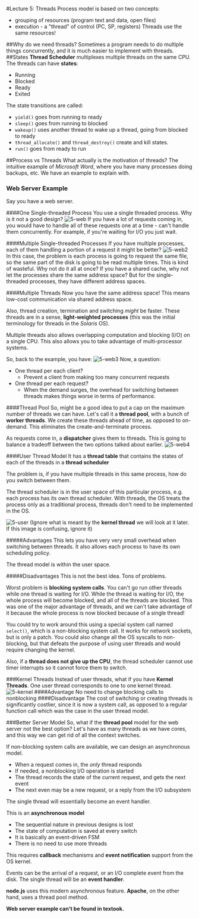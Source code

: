 #Lecture 5: Threads
Process model is based on two concepts:
* grouping of resources (program text and data, open files)
* execution - a "thread" of control (PC, SP, registers)
Threads use the same resources!

##Why do we need threads?
Sometimes a program needs to do multiple things concurrently, and it is much easier to implement with threads.
##States
**Thread Scheduler** multiplexes multiple threads on the same CPU. The threads can have **states**:
* Running
* Blocked
* Ready
* Exited

The state transitions are called:
* `yield()` goes from running to ready
* `sleep()` goes from running to blocked
* `wakeup()` uses another thread to wake up a thread, going from blocked to ready
* `thread_allocate()` and `thread_destroy()` create and kill states.
* `run()` goes from ready to run

##Process vs Threads
What actually is the motivation of threads? The intuitive example of *Microsoft Word*, where you have many processes doing backups, etc. We have an example to explain with.

### Web Server Example
Say you have a web server.

####One Single-threaded Process
You use a single threaded process. Why is it not a good design?
![5-web](/assets/5-web.JPG)
If you have a lot of requests coming in, you would have to handle all of these requests one at a time - can't handle them concurrently. For example, if you're waiting for I/O you just wait.

####Multiple Single-threaded Processes
If you have multiple processes, each of them handling a portion of a request it might be better?
![5-web2](/assets/5-web2.JPG)
In this case, the problem is each process is going to request the same file, so the same part of the disk is going to be read multiple times. This is kind of wasteful. Why not do it all at once? If you have a shared cache, why not let the processes share the same address space? But for the single-threaded processes, they have different address spaces.

####Multiple Threads
Now you have the same address space! This means low-cost communication via shared address space.

Also, thread creation, termination and switching *might* be faster. These threads are in a sense, **light-weighted processes** (this was the initial terminology for threads in the *Solaris* OS).

Multiple threads also allows overlapping computation and blocking (I/O) on a single CPU. This also allows you to take advantage of multi-processor systems.

So, back to the example, you have:
![5-web3](/assets/5-web3.JPG)
Now, a question:
* One thread per each client?   
  * Prevent a client from making too many concurrent requests
* One thread per each request?
  * When the demand surges, the overhead for switching between threads makes things worse in terms of performance.

####Thread Pool
So, might be a good idea to put a cap on the maximum number of threads we can have. Let's call it a **thread pool**, with a bunch of **worker threads**. We create these threads ahead of time, as opposed to on-demand. This eliminates the create-and-terminate process.

As requests come in, a **dispatcher** gives them to threads. This is going to balance a tradeoff between the two options talked about earlier.
![5-web4](/assets/5-web4.JPG)

####User Thread Model
It has a **thread table** that contains the states of each of the threads in a **thread scheduler**

The problem is, if you have multiple threads in this same process, how do you switch between them.

The thread scheduler is in the user space of this particular process, e.g. each process has its own thread scheduler. With threads, the OS treats the process only as a traditional process, threads don't need to be implemented in the OS.

![5-user](/assets/5-user.JPG)
(Ignore what is meant by the **kernel thread** we will look at it later. If this image is confusing, ignore it)

#####Advantages
This lets you have very very small overhead when switching between threads. It also allows each process to have its own scheduling policy.

The thread model is within the user space.

#####Disadvantages
This is not the best idea. Tons of problems.

Worst problem is **blocking system calls**. You can't go run other threads while one thread is waiting for I/O. While the thread is waiting for I/O, the whole process will become blocked, and all of the threads are blocked. This was one of the major advantage of threads, and we can't take advantage of it because the whole process is now blocked because of a single thread!

You could try to work around this using a special system call named `select()`, which is a non-blocking system call. It works for network sockets, but is only a patch. You could also change all the OS syscalls to non-blocking, but that defeats the purpose of using user threads and would require changing the kernel.

Also, if a **thread does not give up the CPU**, the thread scheduler cannot use timer interrupts so it cannot force them to switch.

###Kernel Threads
Instead of user threads, what if you have **Kernel Threads**. One user thread corresponds to one to one kernel thread.
![5-kernel](/assets/5-kernel.JPG)
####Advantage
No need to change blocking calls to nonblocking
####Disadvantage
The cost of switching or creating threads is significantly costlier, since it is now a system call, as opposed to a regular function call which was the case in the user thread model.

###Better Server Model
So, what if the **thread pool** model for the web server not the best option? Let's have as many threads as we have cores, and this way we can get rid of all the context switches.

If non-blocking system calls are available, we can design an asynchronous model.
* When a request comes in, the *only* thread responds
* If needed, a nonblocking I/O operation is started
* The thread records the state of the current request, and gets the next event
* The next even may be a new request, or a reply from the I/O subsystem

The single thread will essentially become an event handler.

This is an **asynchronous model**
* The sequential nature in previous designs is lost
* The state of computation is saved at every switch
* It is basically an event-driven FSM
* There is no need to use more threads

This requires **callback** mechanisms and **event notification** support from the OS kernel.

Events can be the arrival of a request, or an I/O complete event from the disk. The single thread will be an **event handler**.

**node.js** uses this modern asynchronous feature. **Apache**, on the other hand, uses a thread pool method.

**Web server example can't be found in textook.**
